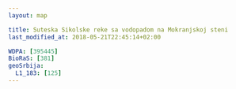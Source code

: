 ```yaml
---
layout: map

title: Suteska Sikolske reke sa vodopadom na Mokranjskoj steni
last_modified_at: 2018-05-21T22:45:14+02:00

WDPA: [395445]
BioRaS: [381]
geoSrbija:
  L1_183: [125]
---
```

